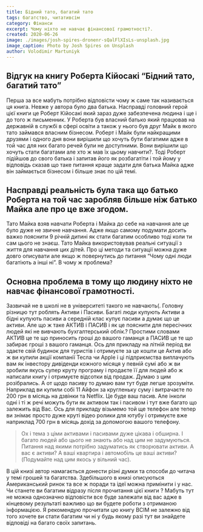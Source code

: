 ```yaml
---
title: Бідний тато, багатий тато
tags: багатство, читативсім
category: Фінанси
excerpt: Чому ніхто не навчає фінансової грамотності?.
created: 2020-06-26
image: ./images/josh-spires-dronenr-sQalFlXIsLs-unsplash.jpg
image_caption: Photo by Josh Spires on Unsplash
author: Volodimir Martuniyk
---
```


## Відгук на книгу Роберта Кійосакі “Бідний тато, багатий тато”

Перша за все мабуть потрібно відповісти чому ж саме так називається ця книга. Невже у автора було два батька. Насправді головний герой цієї книги це Роберт Кійосакі який зараз дуже забезпечена людина і ще і до того ж письменник.
У Роберта був власний батько який працював на державній в службі в сфері освіти а також у нього був друг Майк в якого тато займався власним бізнесом. Роберт і Майк були найкращими друзями і одного дня вони вирішили що хочуть бути багатими адже в той час для них багато речей були не доступними. Вони вирішили що хочуть стати багатами але хто ж мав їх цьому навчити?. Тоді Роберт підійшов до свого батька і запитав його як розбагатіти і той йому у відповідь сказав що таке питання краще задати для батька Майка адже він займається бізнесом і більше знає по цій темі.
## Насправді реальність була така що батько Роберта на той час заробляв більше ніж батько Майка але про це вже згодом.
Тато Майка взяв навчати Роберта і Майка до себе на навчання але це було дуже не звичне навчання. Адже якщо самому подумати досить важко пояснити 9 річній дитині як стати багатим особливо тоді коли ти сам цього не знаєш. Тато Майка використовував реальні ситуації з життя для навчання цих дітей.
Про ці методи та ситуації можна дуже довго описувати але  якщо ж повернутись до питання “Чому одні люди багатіють а інші ні”. В чому ж проблема?
## Основна проблема в тому що людину ніхто  не навчає фінансової грамотності.
Зазвичай не в школі не в університеті такого не навчають(. 
Головну різницю тут роблять Активи і Пасиви. Багаті люди купують Активи а бідні купують пасиви а середній клас купує пасиви а думає що це активи. Але що ж таке АКТИВ і ПАСИВ і як це пояснити для пересічних людей які не вивчають бухгалтерський облік.?
Простими словами АКТИВ це те що приносить гроші до вашого гаманця а ПАСИВ це те що забирає гроші з вашого гаманця. Ось для прикладу на літній період ви здаєте свій будинок для туристів і отримуєте за це кошти це Актив або ж ви купили акції компанії Тесла чи Apple і ці підприємства виплачують вам як інвестору дивіденди кожного місяця у певній сумі або ж ви зробили якусь супер круту програму і продаєте її для людей або ж написали книгу і отримуєте відсотки від продаж. Думаю з цим  розібрались. А от щодо пасиву то думаю вам тут буде легше зрозуміти. Наприклад ви купили собі 11 Айфон за кругленьку суму і витрачаєте по 200 грн в місяць на дзвінки та Netflix. Це буде ваш пасив. Але інколи одні і ті ж речі можуть бути як активом так і пасивом і тут вже багато що залежить від Вас. Ось для прикладу візьмемо той ще телефон але тепер ви знімає просто дуже круті відео ролики для ютубу і отримуєте вже наприклад 700 грн в місяць дохід за допомогою вашого телефону.

> Ох і тема з ціми активами і пасивами дуже цікава і обширна. І багато людей або цього не знають або над цим не задумуються. Питання над якими потрібно задуматись як створювати активи. А вас є активи? А ваші квартира і автомобіль це ваші активи?(Подумайте над цим якось у вільний час).

В цій книзі автор намагається донести різні думки та способи до читача у темі грошей та багатства. Здебільшого в книзі описуються Американський ринок та все ж поради та ідеї можна примінити і у нас. Чи станете ви багатим відразу після прочитання цієї книги ? Мабуть тут не можна однозначно відповісти все буде залежати від вас адже в кінцевому результаті важливо що ви будете роботи з отриманою інформацією. Я рекомендую прочитати цю книгу ВСІМ не залежно від того хочете ви стати багатим чи ні у будь якому разі тут ви знайдете відповіді на багато своїх запитань.

